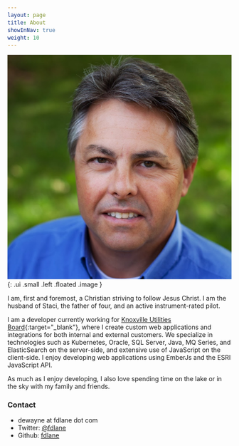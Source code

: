 ```yaml
---
layout: page
title: About
showInNav: true
weight: 10
---
```

![F. DeWayne Lane](/images/profile-sm.jpg){: .ui .small .left .floated .image }

I am, first and foremost, a Christian striving to follow Jesus Christ. I am the husband of Staci, the father of four, and an active instrument-rated pilot.

I am a developer currently working for [Knoxville Utilities Board](https://www.kub.org){:target="_blank"}, where I create custom web applications and integrations for both internal and external customers. We specialize in technologies such as Kubernetes, Oracle, SQL Server, Java, MQ Series, and ElasticSearch on the server-side, and extensive use of JavaScript on the client-side. I enjoy developing web applications using EmberJs and the ESRI JavaScript API.

As much as I enjoy developing, I also love spending time on the lake or in the sky with my family and friends.

### Contact

- dewayne at fdlane dot com
- Twitter: [@fdlane](http://twitter.com/fdlane)
- Github: [fdlane](http://github.com/fdlane)
